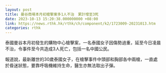 ```yaml
---
layout: post
title: 曼谷商場本月初槍擊案多1人不治　累計增至3死
date: 2023-10-13 15:20:38.000000000 +08:00
link: https://news.rthk.hk/rthk/ch/component/k2/1723009-20231013.htm
categories: rthk
---
```


泰國曼谷本月初發生的購物中心槍擊案，一名泰國女子因傷勢過重，延至今日凌晨不治，令事件至今共造成3人死亡，包括一名中國公民。

報道說，最新離世的30歲泰國女子，在槍擊事件中頭部和胸部各中兩槍，一直處於昏迷狀態，要靠呼吸機維持生命，醫生亦無法取出子彈。
